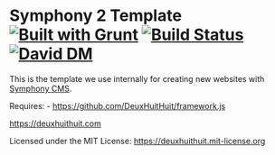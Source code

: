 # Symphony 2 Template [![Built with Grunt](https://cdn.gruntjs.com/builtwith.svg)](http://gruntjs.com/) [![Build Status](https://travis-ci.org/DeuxHuitHuit/symphonycms-template.svg)](https://travis-ci.org/DeuxHuitHuit/symphonycms-template) [![David DM](https://david-dm.org/DeuxHuitHuit/symphonycms-template.svg)](https://david-dm.org/DeuxHuitHuit/symphonycms-template)

This is the template we use internally for creating new websites with [Symphony CMS](https://www.getsymphony.com/).

Requires:
    - <https://github.com/DeuxHuitHuit/framework.js>

<https://deuxhuithuit.com>

Licensed under the MIT License: <https://deuxhuithuit.mit-license.org>
